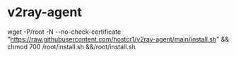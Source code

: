 # v2ray-agent
wget -P/root -N --no-check-certificate "https://raw.githubusercontent.com/hostcr1/v2ray-agent/main/install.sh" && chmod 700 /root/install.sh &&/root/install.sh
